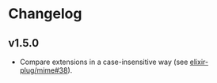 # Changelog

## v1.5.0

  * Compare extensions in a case-insensitive way (see
    [elixir-plug/mime#38](https://github.com/elixir-plug/mime/issues/38)).
